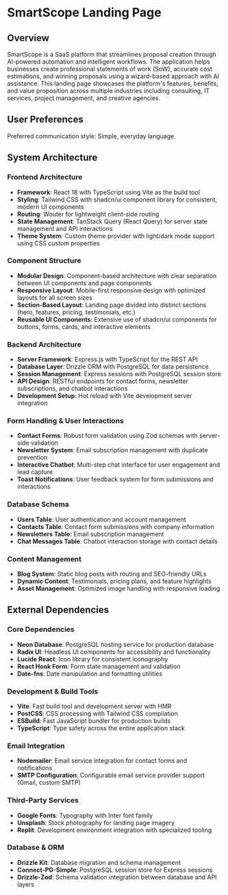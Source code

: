 # SmartScope Landing Page

## Overview

SmartScope is a SaaS platform that streamlines proposal creation through AI-powered automation and intelligent workflows. The application helps businesses create professional statements of work (SoW), accurate cost estimations, and winning proposals using a wizard-based approach with AI assistance. This landing page showcases the platform's features, benefits, and value proposition across multiple industries including consulting, IT services, project management, and creative agencies.

## User Preferences

Preferred communication style: Simple, everyday language.

## System Architecture

### Frontend Architecture
- **Framework**: React 18 with TypeScript using Vite as the build tool
- **Styling**: Tailwind CSS with shadcn/ui component library for consistent, modern UI components
- **Routing**: Wouter for lightweight client-side routing
- **State Management**: TanStack Query (React Query) for server state management and API interactions
- **Theme System**: Custom theme provider with light/dark mode support using CSS custom properties

### Component Structure
- **Modular Design**: Component-based architecture with clear separation between UI components and page components
- **Responsive Layout**: Mobile-first responsive design with optimized layouts for all screen sizes
- **Section-Based Layout**: Landing page divided into distinct sections (hero, features, pricing, testimonials, etc.)
- **Reusable UI Components**: Extensive use of shadcn/ui components for buttons, forms, cards, and interactive elements

### Backend Architecture
- **Server Framework**: Express.js with TypeScript for the REST API
- **Database Layer**: Drizzle ORM with PostgreSQL for data persistence
- **Session Management**: Express sessions with PostgreSQL session store
- **API Design**: RESTful endpoints for contact forms, newsletter subscriptions, and chatbot interactions
- **Development Setup**: Hot reload with Vite development server integration

### Form Handling & User Interactions
- **Contact Forms**: Robust form validation using Zod schemas with server-side validation
- **Newsletter System**: Email subscription management with duplicate prevention
- **Interactive Chatbot**: Multi-step chat interface for user engagement and lead capture
- **Toast Notifications**: User feedback system for form submissions and interactions

### Database Schema
- **Users Table**: User authentication and account management
- **Contacts Table**: Contact form submissions with company information
- **Newsletters Table**: Email subscription management
- **Chat Messages Table**: Chatbot interaction storage with contact details

### Content Management
- **Blog System**: Static blog posts with routing and SEO-friendly URLs
- **Dynamic Content**: Testimonials, pricing plans, and feature highlights
- **Asset Management**: Optimized image handling with responsive loading

## External Dependencies

### Core Dependencies
- **Neon Database**: PostgreSQL hosting service for production database
- **Radix UI**: Headless UI components for accessibility and functionality
- **Lucide React**: Icon library for consistent iconography
- **React Hook Form**: Form state management and validation
- **Date-fns**: Date manipulation and formatting utilities

### Development & Build Tools
- **Vite**: Fast build tool and development server with HMR
- **PostCSS**: CSS processing with Tailwind CSS compilation
- **ESBuild**: Fast JavaScript bundler for production builds
- **TypeScript**: Type safety across the entire application stack

### Email Integration
- **Nodemailer**: Email service integration for contact forms and notifications
- **SMTP Configuration**: Configurable email service provider support (Gmail, custom SMTP)

### Third-Party Services
- **Google Fonts**: Typography with Inter font family
- **Unsplash**: Stock photography for landing page imagery
- **Replit**: Development environment integration with specialized tooling

### Database & ORM
- **Drizzle Kit**: Database migration and schema management
- **Connect-PG-Simple**: PostgreSQL session store for Express sessions
- **Drizzle-Zod**: Schema validation integration between database and API layers